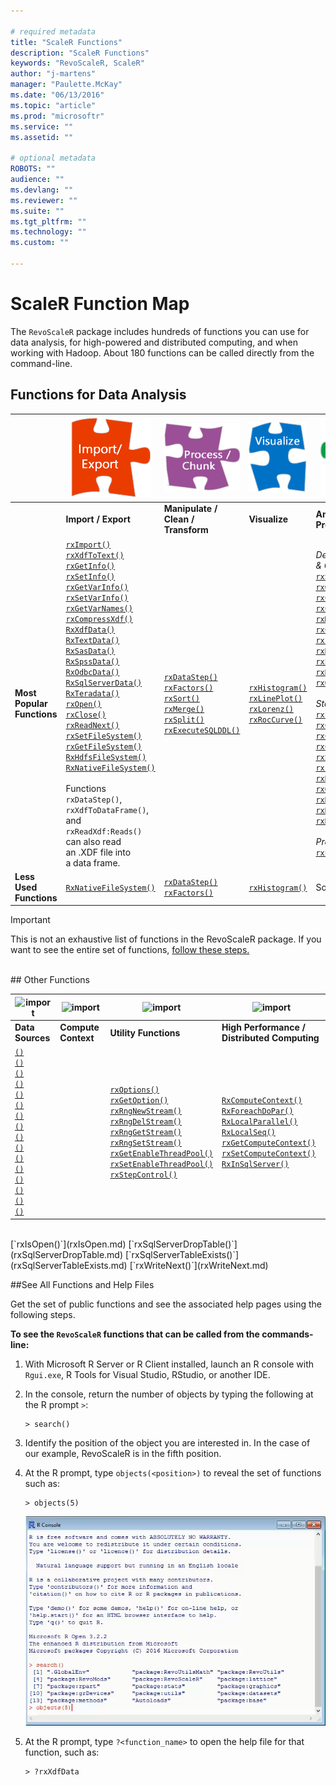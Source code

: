 ```yaml
---

# required metadata
title: "ScaleR Functions"
description: "ScaleR Functions"
keywords: "RevoScaleR, ScaleR"
author: "j-martens"
manager: "Paulette.McKay"
ms.date: "06/13/2016"
ms.topic: "article"
ms.prod: "microsoftr"
ms.service: ""
ms.assetid: ""

# optional metadata
ROBOTS: ""
audience: ""
ms.devlang: ""
ms.reviewer: ""
ms.suite: ""
ms.tgt_pltfrm: ""
ms.technology: ""
ms.custom: ""

---
```


# ScaleR Function Map

The `RevoScaleR` package includes hundreds of functions you can use for data analysis, for high-powered and distributed computing, and when working with Hadoop. About 180 functions can be called directly from the command-line.


## Functions for Data Analysis

| |![import](../media/scaler-puzzle1.png)|![import](../media/scaler-puzzle2.png)|![import](../media/scaler-puzzle3.png)|![import](../media/scaler-puzzle4.png)|  
|-----------------------|-----------------------|-----------------------|-----------------------|-----------------------|
|                       |**Import / Export**    |**Manipulate / Clean / Transform**|**Visualize**          |**Analyze / Learn / Predict**    |
|**Most Popular <br />Functions**  |<!--COL-1-->[`rxImport()`]() <br /> [`rxXdfToText()`]() <br /> [`rxGetInfo()`]() <br /> [`rxSetInfo()`]() <br /> [`rxGetVarInfo()`]() <br /> [`rxSetVarInfo()`]() <br /> [`rxGetVarNames()`]() <br /> [`rxCompressXdf()`]() <br /> [`RxXdfData()`]()<br />[`RxTextData()`]() <br /> [`RxSasData()`]() <br /> [`RxSpssData()`]() <br /> [`RxOdbcData()`]() <br /> [`RxSqlServerData()`](RxSqlServerData.md) <br />[`RxTeradata()`]() <br />[`rxOpen()`](rxOpen.md) <br />[`rxClose()`](rxClose.md)  <br />[`rxReadNext()`](rxReadNext.md) <br /> [`rxSetFileSystem()`]() <br /> [`rxGetFileSystem()`]() <br />[`RxHdfsFileSystem()`]() <br /> [`RxNativeFileSystem()`]() <br /><br />  Functions `rxDataStep()`,<br/> `rxXdfToDataFrame()`, <br/>and `rxReadXdf:Reads()`<br/> can also read <br/>an .XDF file into <br/>a data  frame.|<!--COL-2--> [`rxDataStep()`]() <br /> [`rxFactors()`]() <br /> [`rxSort()`]() <br /> [`rxMerge()`]() <br /> [`rxSplit()`]() <br /> [`rxExecuteSQLDDL()`](rxExecuteSQLDDL.md)<br /> |<!--COL-3--> [`rxHistogram()`]() <br />[`rxLinePlot()`]() <br /> [`rxLorenz()`]()  <br /> [`rxRocCurve()`]()|<!--COL-4-->_Descriptive Statistics <br/>& Cross-Tabulation:_ <br /> [`rxSummary()`]() <br /> [`rxQuantile()`]() <br /> [`rxCrossTabs()`]() <br /> [`rxCube()`]() <br /> [`rxMarginals()`]()  <br /> [`rxChiSquaredTest()`]() <br /> [`rxFisherTest()`]() <br /> [`rxKendallCor()`]() <br /> [`rxPairwiseCrossTab()`]() <br /> [`rxRiskRatio()`]() <br /> [`rxOddsRatio()`]() <br /> <br /> _Statistical Modeling:_ <br /> [`rxLinMod()`]() <br /> [`rxCovCor()`]() <br />[`rxCov()`]() <br /> [`rxCor()`]()  <br /> [`rxSSCP()`]() <br />[`rxLogit()`]() <br /> [`rxRoc()`]()  <br /> [`rxGlm()`]() <br />[`rxDTree()`]() <br /> [`rxKmeans()`]()  <br /> [`rxDForest()`]() <br /> <br /> _Prediction:_ <br /> [`rxPredict()`]() |
|**Less Used <br />Functions**  |<!--COL-1--> [`RxNativeFileSystem()`]() |<!--COL-2--> [`rxDataStep()`]() <br /> [`rxFactors()`]()|<!--COL-3--> [`rxHistogram()`]()|<!--COL-4--> Something |

>[!IMPORTANT]
>This is not an exhaustive list of functions in the RevoScaleR package. If you want to see the entire set of functions,  [follow these steps.](#findmore)



<br>
## Other Functions 

|![import](../media/scaler-data.png)  |![import](../media/scaler-context.png)| ![import](../media/scaler-utility.png)| ![import](../media/scaler-utility.png)|  
|----------------------------------------|--------------------------------------|--------------------------------------|--------------------------------------|
|**Data Sources**                        |**Compute Context**                 |**Utility Functions**                 |**High Performance / Distributed Computing**  |
|<!--COL-1--> [`()`]() <br /> [`()`]() <br /> [`()`]() <br /> [`()`]() <br /> [`()`]() <br /> [`()`]() <br /> [`()`]() <br /> [`()`]() <br /> [`()`]() <br /> [`()`]() <br /> [`()`]() <br /> [`()`]() <br /> [`()`]() <br /> [`()`]() <br /> [`()`]() <br /> [`()`]()|<!--COL-2-->  |<!--COL-3--> [`rxOptions()`]()<br /> [`rxGetOption()`]() <br /> [`rxRngNewStream()`]() <br /> [`rxRngDelStream()`]() <br /> [`rxRngGetStream()`]() <br /> [`rxRngSetStream()`]() <br /> [`rxGetEnableThreadPool()`]() <br /> [`rxSetEnableThreadPool()`]()  <br /> [`rxStepControl()`]()  |<!--COL-4--> [`RxComputeContext()`](RxComputeContext.md) <br /> [`RxForeachDoPar()`]() <br /> [`RxLocalParallel()`]() <br /> [`RxLocalSeq()`]() <br /> [`rxGetComputeContext()`](rxGetComputeContext.md) <br /> [`rxSetComputeContext()`](rxSetComputeContext.md) <br /> [`RxInSqlServer()`](RxInSqlServer.md) |



<br>
[`rxIsOpen()`](rxIsOpen.md)
[`rxSqlServerDropTable()`](rxSqlServerDropTable.md)     
[`rxSqlServerTableExists()`](rxSqlServerTableExists.md)
[`rxWriteNext()`](rxWriteNext.md)
<br>


<a name="findmore"></a>
##See All Functions and Help Files

Get the set of public functions and see the associated help pages using the following steps.

**To see the `RevoScaleR` functions that can be called from the commands-line:**

1. With Microsoft R Server or R Client installed, launch an R console with `Rgui.exe`, R Tools for Visual Studio, RStudio, or another IDE. 

1. In the console, return the number of objects by typing the following at the R prompt `>`:
   ```
   > search()
   ```

1. Identify the position of the object you are interested in. In the case of our example, RevoScaleR is in the fifth position.

1. At the R prompt, type `objects(<position>)` to reveal the set of functions such as:
   ```
   > objects(5)
   ```

   ![objects](../media/scaler-rconsole-obj.png)

1. At the R prompt, type `?<function_name>` to open the help file for that function, such as:
   ```
   > ?rxXdfData
   ```
